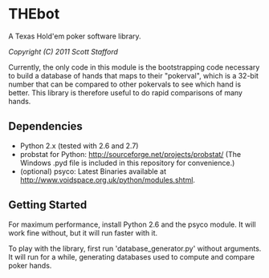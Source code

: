 THEbot
======

A Texas Hold'em poker software library.

_Copyright (C) 2011 Scott Stafford_

Currently, the only code in this module is the bootstrapping code necessary to build a database
of hands that maps to their "pokerval", which is a 32-bit number that can be compared to other
pokervals to see which hand is better.  This library is therefore useful to do rapid comparisons of many 
hands.

Dependencies
------------
* Python 2.x (tested with 2.6 and 2.7)
* probstat for Python: http://sourceforge.net/projects/probstat/ (The Windows .pyd 
  file is included in this repository for convenience.)
* (optional) psyco: Latest Binaries available at http://www.voidspace.org.uk/python/modules.shtml.

Getting Started
---------------
For maximum performance, install Python 2.6 and the psyco module.  It will work fine
without, but it will run faster with it.

To play with the library, first run 'database_generator.py'
without arguments.  It will run for a while, generating
databases used to compute and compare poker hands.

